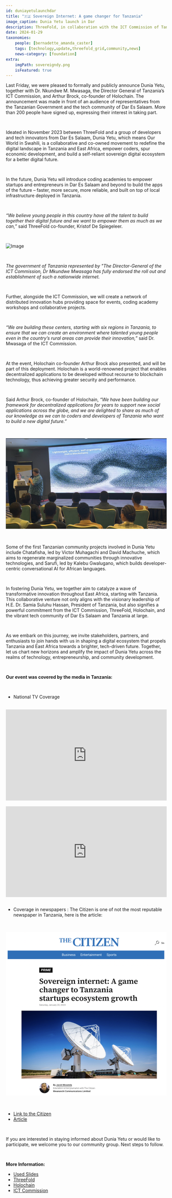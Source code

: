```yaml
---
id: duniayetulaunchdar
title: "🇹🇿 Sovereign Internet: A game changer for Tanzania"
image_caption: Dunia Yetu launch in Dar
description: ThreeFold, in collaboration with the ICT Commission of Tanzania and the tech community of Dar Es Salaam, will begin to deploy a sovereign Internet in Tanzania as part of an initiative called Dunia Yetu. 
date: 2024-01-29
taxonomies:
    people: [bernadette_amanda_caster]
    tags: [technology,update,threefold_grid,community,news]
    news-category: [foundation]
extra:
    imgPath: sovereigndy.png
    isFeatured: true
---
```


Last Friday, we were pleased to formally and publicly announce Dunia Yetu, together with Dr. Nkundwe M. Mwasaga, the Director General of Tanzania’s ICT Commission, and Arthur Brock, co-founder of Holochain. The announcement was made in front of an audience of representatives from the Tanzanian Government and the tech community of Dar Es Salaam. More than 200 people have signed up, expressing their interest in taking part.

<br/>

Ideated in November 2023 between ThreeFold and a group of developers and tech innovators from Dar Es Salaam, Dunia Yetu, which means Our World in Swahili, is a collaborative and co-owned movement to redefine the digital landscape in Tanzania and East Africa, empower coders, spur economic development, and build a self-reliant sovereign digital ecosystem for a better digital future.

<br/>

In the future, Dunia Yetu will introduce coding academies to empower startups and entrepreneurs in Dar Es Salaam and beyond to build the apps of the future – faster, more secure, more reliable, and built on top of local infrastructure deployed in Tanzania.

<br/>

_“We believe young people in this country have all the talent to build together their digital future and we want to empower them as much as we can,”_ said ThreeFold co-founder, Kristof De Spiegeleer.

<br/>

![Image](duniayetulaunchdar.png)

<br/>

_The government of Tanzania represented by "The Director-General of the ICT Commission, Dr Mkundwe Mwasaga has fully endorsed the roll out and establishment of such a nationwide internet._

<br/>

Further, alongside the ICT Commission, we will create a network of distributed innovation hubs providing space for events, coding academy workshops and collaborative projects.

<br/>

_“We are building these centers, starting with six regions in Tanzania, to ensure that we can create an environment where talented young people even in the country’s rural areas can provide their innovation,”_ said Dr. Mwasaga of the ICT Commission.

<br/>

At the event, Holochain co-founder Arthur Brock also presented, and will be part of this deployment. Holochain is a world-renowned project that enables decentralized applications to be developed without recourse to blockchain technology, thus achieving greater security and performance. 

<br/>

Said Arthur Brock, co-founder of Holochain, _“We have been building our framework for decentralized applications for years to support new social applications across the globe, and we are delighted to share as much of our knowledge as we can to coders and developers of Tanzania who want to build a new digital future.”_

<br/>

![Image](holochainevent.png)

<br/>

Some of the first Tanzanian community projects involved in Dunia Yetu include Chatafisha, led by Victor Muhagachi and David Machuche, which aims to regenerate marginalized communities through innovative technologies, and Sarufi, led by Kalebu Gwalugano, which builds developer-centric conversational AI for African languages.

<br/>

In fostering Dunia Yetu, we together aim to catalyze a wave of transformative innovation throughout East Africa, starting with Tanzania. This collaborative venture not only aligns with the visionary leadership of H.E. Dr. Samia Suluhu Hassan, President of Tanzania, but also signifies a powerful commitment from the ICT Commission, ThreeFold, Holochain, and the vibrant tech community of Dar Es Salaam and Tanzania at large.

<br/>

As we embark on this journey, we invite stakeholders, partners, and enthusiasts to join hands with us in shaping a digital ecosystem that propels Tanzania and East Africa towards a brighter, tech-driven future. Together, let us chart new horizons and amplify the impact of Dunia Yetu across the realms of technology, entrepreneurship, and community development.

<br/>

**Our event was covered by the media in Tanzania:**

<br/>

- National TV Coverage

<br/>

<div style="padding:56.63% 0 0 0;position:relative;"><iframe src="https://player.vimeo.com/video/919967495?h=340e62170b&amp;badge=0&amp;autopause=0&amp;player_id=0&amp;app_id=58479" frameborder="0" allow="autoplay; fullscreen; picture-in-picture; clipboard-write" style="position:absolute;top:0;left:0;width:100%;height:100%;" title="TBC NEWS JANUARY 19, 2024 | Sovereign internet: A game changer to Tanzania"></iframe></div><script src="https://player.vimeo.com/api/player.js"></script>

<br/>

<div style="padding:56.25% 0 0 0;position:relative;"><iframe src="https://player.vimeo.com/video/920060589?h=d033b79295&amp;badge=0&amp;autopause=0&amp;player_id=0&amp;app_id=58479" frameborder="0" allow="autoplay; fullscreen; picture-in-picture; clipboard-write" style="position:absolute;top:0;left:0;width:100%;height:100%;" title="Channel Ten (19/01/24) - ThreeFold X ICT Commission event in Dar Es Salaam"></iframe></div><script src="https://player.vimeo.com/api/player.js"></script>

<br/>

- Coverage in newspapers : The Citizen is one of not the most reputable newspaper in Tanzania, here is the article: 

<br/>

![Image](citizenjournal.png)

<br/>

- [Link to the Citizen](https://www.thecitizen.co.tz/tanzania/news/national/sovereign-internet-a-game-changer-to-tanzania-startups-ecosystem-growth-449806)
- [Article](https://drive.google.com/file/d/1vslgKVm-pddaBKFKFZR1b3o2UvmPZnFH/view)

<br/>

If you are interested in staying informed about Dunia Yetu or would like to participate, we welcome you to our community group. Next steps to follow.

<br/>

**More Information:**
- [Used Slides](http://duniayetu_event_slides.ourworld.tf)
- [ThreeFold](www.threefold.io)
- [Holochain](https://www.holochain.org/)
- [ICT Commission](https://www.ictc.go.tz/) 
